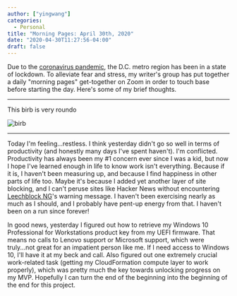```yaml
---
author: ["yingwang"]
categories:
  - Personal
title: "Morning Pages: April 30th, 2020"
date: "2020-04-30T11:27:56-04:00"
draft: false
---
```


Due to the [coronavirus
pandemic](https://en.wikipedia.org/wiki/2019-20_coronavirus_pandemic), the D.C.
metro region has been in a state of lockdown. To alleviate fear and stress, my
writer's group has put together a daily "morning pages" get-together on Zoom in
order to touch base before starting the day. Here's some of my brief thoughts.

__________

This birb is very roundo

![birb](/img/posts/2020/04/30/morning_pages.jpg)

__________

Today I'm feeling...restless. I think yesterday didn't go so well in terms of
productivity (and honestly many days I've spent haven't). I'm conflicted.
Productivity has always been my #1 concern ever since I was a kid, but now I
hope I've learned enough in life to know work isn't everything. Because if it
is, I haven't been measuring up, and because I find happiness in other parts of
life too. Maybe it's because I added yet another layer of site blocking, and I
can't peruse sites like Hacker News without encountering [Leechblock
NG](https://addons.mozilla.org/en-US/firefox/addon/leechblock-ng/)'s warning
message. I haven't been exercising nearly as much as I should, and I probably
have pent-up energy from that. I haven't been on a run since forever!

In good news, yesterday I figured out how to retrieve my Windows 10 Professional
for Workstations product key from my UEFI firmware. That means no calls to
Lenovo support or Microsoft support, which were truly...not great for an
impatient person like me. If I need access to Windows 10, I'll have it at my
beck and call. Also figured out one extremely crucial work-related task (getting
my CloudFormation compute layer to work properly), which was pretty much the key
towards unlocking progress on my MVP. Hopefully I can turn the end of the
beginning into the beginning of the end for this project.
